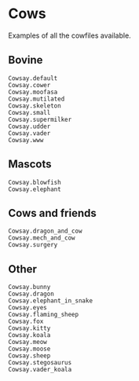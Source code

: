 # Cows

Examples of all the cowfiles available.

## Bovine

```@docs
Cowsay.default
Cowsay.cower
Cowsay.moofasa
Cowsay.mutilated
Cowsay.skeleton
Cowsay.small
Cowsay.supermilker
Cowsay.udder
Cowsay.vader
Cowsay.www
```

## Mascots

```@docs
Cowsay.blowfish
Cowsay.elephant
```

## Cows and friends

```@docs
Cowsay.dragon_and_cow
Cowsay.mech_and_cow
Cowsay.surgery
```

## Other

```@docs
Cowsay.bunny
Cowsay.dragon
Cowsay.elephant_in_snake
Cowsay.eyes
Cowsay.flaming_sheep
Cowsay.fox
Cowsay.kitty
Cowsay.koala
Cowsay.meow
Cowsay.moose
Cowsay.sheep
Cowsay.stegosaurus
Cowsay.vader_koala
```
